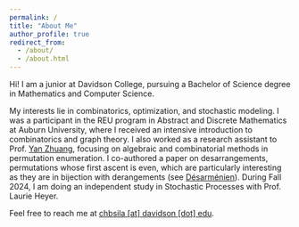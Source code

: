 ```yaml
---
permalink: /
title: "About Me"
author_profile: true
redirect_from: 
  - /about/
  - /about.html
---
```


Hi! I am a junior at Davidson College, pursuing a Bachelor of Science degree in Mathematics and Computer Science. 

My interests lie in combinatorics, optimization, and stochastic modeling. I was a participant in the REU program in Abstract and Discrete Mathematics at Auburn University, where I received an intensive introduction to combinatorics and graph theory. I also worked as a research assistant to Prof. [Yan Zhuang](https://yanzhuang.name/), focusing on algebraic and combinatorial methods in permutation enumeration. I co-authored a paper on desarrangements, permutations whose first ascent is even, which are particularly interesting as they are in bijection with derangements (see [Désarménien](https://www.researchgate.net/publication/220076015_Descent_Classes_of_Permutations_with_a_Given_Number_of_Fixed_Points)). During Fall 2024, I am doing an independent study in Stochastic Processes with Prof. Laurie Heyer.

Feel free to reach me at [chbsila [at] davidson [dot] edu](chbsila@davidson.edu "email").